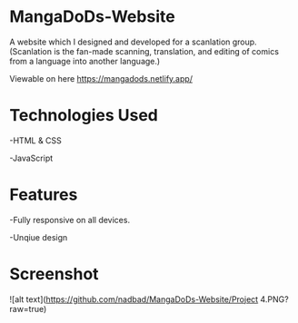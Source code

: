 # MangaDoDs-Website
A website which I designed and developed for a scanlation group. (Scanlation is the fan-made scanning, translation, and editing of comics from a language into another language.)

Viewable on here https://mangadods.netlify.app/

# Technologies Used

-HTML & CSS

-JavaScript

# Features

-Fully responsive on all devices.

-Unqiue design

# Screenshot

![alt text](https://github.com/nadbad/MangaDoDs-Website/Project 4.PNG?raw=true)
